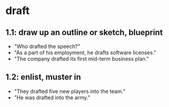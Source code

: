 # draft
## 1.1: draw up an outline or sketch, blueprint

  *  "Who drafted the speech?"
  *  "As a part of his employment, he drafts software licenses."
  *  "The company drafted its first mid-term business plan."

## 1.2: enlist, muster in

  *  "They drafted five new players into the team."
  *  "He was drafted into the army."
